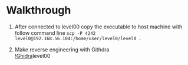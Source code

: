 # Walkthrough 

 1. After connected to level00
 copy the executable to host machine with follow command line `scp -P 4242 level0@192.168.56.104:/home/user/level0/level0 .` 
 
2. Make reverse engineering with Githdra <br/>
[!Ghidra](.level00)level00

